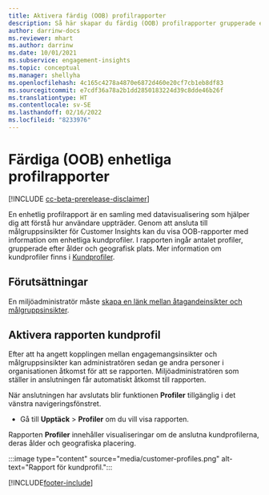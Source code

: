 ```yaml
---
title: Aktivera färdig (OOB) profilrapporter
description: Så här skapar du färdig (OOB) profilrapporter grupperade efter ålder, region eller ursprung.
author: darrinw-docs
ms.reviewer: mhart
ms.author: darrinw
ms.date: 10/01/2021
ms.subservice: engagement-insights
ms.topic: conceptual
ms.manager: shellyha
ms.openlocfilehash: 4c165c4278a4870e6872d460e20cf7cb1eb8df83
ms.sourcegitcommit: e7cdf36a78a2b1dd2850183224d39c8dde46b26f
ms.translationtype: HT
ms.contentlocale: sv-SE
ms.lasthandoff: 02/16/2022
ms.locfileid: "8233976"
---
```

# <a name="out-of-box-oob-unified-profile-reports"></a>Färdiga (OOB) enhetliga profilrapporter

[!INCLUDE [cc-beta-prerelease-disclaimer](includes/cc-beta-prerelease-disclaimer.md)]

En enhetlig profilrapport är en samling med datavisualisering som hjälper dig att förstå hur användare uppträder. Genom att ansluta till målgruppsinsikter för Customer Insights kan du visa OOB-rapporter med information om enhetliga kundprofiler. I rapporten ingår antalet profiler, grupperade efter ålder och geografisk plats. Mer information om kundprofiler finns i [Kundprofiler](../audience-insights/customer-profiles.md).

## <a name="prerequisites"></a>Förutsättningar

En miljöadministratör måste [skapa en länk mellan åtagandeinsikter och målgruppsinsikter](integrate-audience-insights-engagement-insights.md).

## <a name="enable-the-customer-profile-report"></a>Aktivera rapporten kundprofil

Efter att ha angett kopplingen mellan engagemangsinsikter och målgruppsinsikter kan administratören sedan ge andra personer i organisationen åtkomst för att se rapporten. Miljöadministratören som ställer in anslutningen får automatiskt åtkomst till rapporten. 

När anslutningen har avslutats blir funktionen **Profiler** tillgänglig i det vänstra navigeringsfönstret. 

- Gå till **Upptäck** > **Profiler** om du vill visa rapporten.

Rapporten **Profiler** innehåller visualiseringar om de anslutna kundprofilerna, deras ålder och geografiska placering.

:::image type="content" source="media/customer-profiles.png" alt-text="Rapport för kundprofil.":::

[!INCLUDE[footer-include](../includes/footer-banner.md)]
